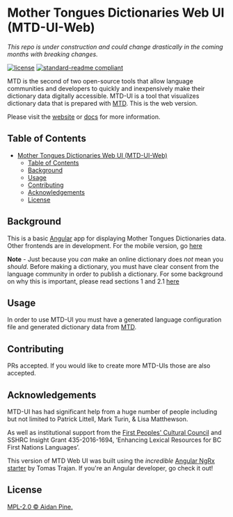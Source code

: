 # Mother Tongues Dictionaries Web UI (MTD-UI-Web)

_This repo is under construction and could change drastically in the coming months with breaking changes._

[![license](https://img.shields.io/github/license/roedoejet/mothertongues-UI-Web.svg)](LICENSE)
[![standard-readme compliant](https://img.shields.io/badge/readme%20style-standard-brightgreen.svg?style=flat-square)](https://github.com/RichardLitt/standard-readme)

MTD is the second of two open-source tools that allow language communities and developers to quickly and inexpensively make their dictionary data digitally accessible. MTD-UI is a tool that visualizes dictionary data that is prepared with [MTD](https://github.com/roedoejet/mothertongues). This is the web version.

Please visit the [website](https://www.mothertongues.org) or [docs](https://mother-tongues-dictionaries.readthedocs.io/en/latest/) for more information.

## Table of Contents

- [Mother Tongues Dictionaries Web UI (MTD-UI-Web)](#mother-tongues-dictionaries-web-ui-mtd-ui-web)
  - [Table of Contents](#table-of-contents)
  - [Background](#background)
  - [Usage](#usage)
  - [Contributing](#contributing)
  - [Acknowledgements](#acknowledgements)
  - [License](#license)

## Background

This is a basic [Angular](https://angular.io/) app for displaying Mother Tongues Dictionaries data. Other frontends are in development. For the mobile version, go [here](https://github.com/roedoejet/mothertongues-UI)

**Note** - Just because you _can_ make an online dictionary does _not_ mean you _should_. Before making a dictionary, you must have clear consent from the language community in order to publish a dictionary. For some background on why this is important, please read sections 1 and 2.1 [here](http://oxfordre.com/linguistics/view/10.1093/acrefore/9780199384655.001.0001/acrefore-9780199384655-e-8)

## Usage

In order to use MTD-UI you must have a generated language configuration file and generated dictionary data from [MTD](https://github.com/roedoejet/mothertongues).

## Contributing

PRs accepted. If you would like to create more MTD-UIs those are also accepted.

## Acknowledgements

MTD-UI has had significant help from a huge number of people including but not limited to Patrick Littell, Mark Turin, & Lisa Matthewson.

As well as institutional support from the [First Peoples' Cultural Council](http://www.fpcc.ca/) and SSHRC Insight Grant 435-2016-1694, ‘Enhancing Lexical Resources for BC First Nations Languages’.

This version of MTD Web UI was built using the _incredible_ [Angular NgRx starter](https://github.com/tomastrajan/angular-ngrx-material-starter) by Tomas Trajan. If you're an Angular developer, go check it out!

## License

[MPL-2.0 © Aidan Pine.](LICENSE)
